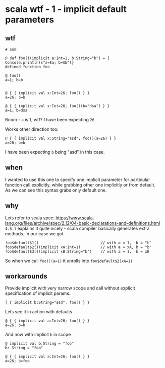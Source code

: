 # scala wtf - 1 - implicit default parameters #
## wtf ##

    # amm

    @ def foo()(implicit a:Int=1, b:String="b") = { Console.println(s"a=$a; b=$b")}
    defined function foo

    @ foo()
    a=1; b=b


    @ { { implicit val x:Int=26; foo() } }
    a=26; b=b

    @ { { implicit val x:Int=26; foo()(b="dsa") } }
    a=1; b=dsa

Boom - `a` is 1, wtf?  I have been expecting `26`.

Works other direction too:

    @ { { implicit val x:String="asd"; foo()(a=26) } } 
    a=26; b=b
    
I have been expecting `b` being "asd" in this case.

## when ##
I wanted to use this one to specify one implicit parameter for particular function call explicitly, while grabbing other one implicitly or from default.
As we can see this syntax grabs only default one.

## why ##
Lets refer to scala spec: https://www.scala-lang.org/files/archive/spec/2.12/04-basic-declarations-and-definitions.html
`4.6.1` explains it quite nicely - scala compiler basically generates extra methods.
In our case we got 

    foo$default$1()                            // with a = 1,  b = "b"
    foo$default$2()(implicit xA:Int=1)         // with a = xA, b = "b"
    foo$default$3()(implicit xB:String="b")    // with a = 1,  b = xB

So when we call `foo()(a=1)` it unrolls into `foo$default$2(xA=1)`

## workarounds ##

Provide implicit with very narrow scope and call without explicit specification of implicit params.

    { { implicit b:String="asd"; foo() } }
    
Lets see it in action with defaults

    @ { { implicit val a:Int=26; foo() } } 
    a=26; b=b
    
And now with implicit `b` in scope

    @ implicit val b:String = "foo" 
    b: String = "foo"
    
    @ { { implicit val a:Int=26; foo() } } 
    a=26; b=foo

